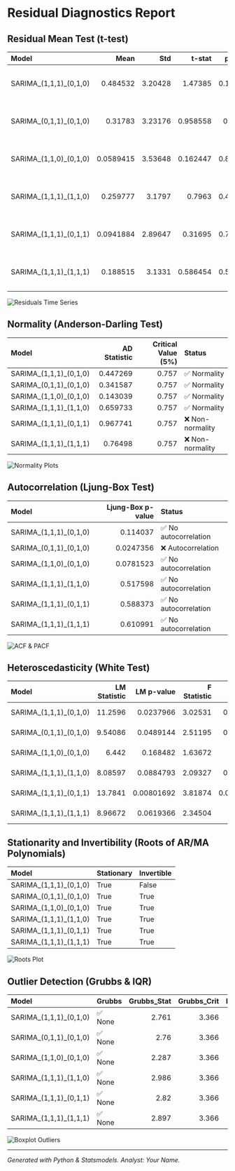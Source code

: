 # Residual Diagnostics Report

## Residual Mean Test (t-test)
| Model                  |      Mean |     Std |   t-stat |   p-value | Status                       |
|:-----------------------|----------:|--------:|---------:|----------:|:-----------------------------|
| SARIMA_(1,1,1)_(0,1,0) | 0.484532  | 3.20428 | 1.47385  |  0.143863 | ✅ Mean ≈ 0 (good residuals) |
| SARIMA_(0,1,1)_(0,1,0) | 0.31783   | 3.23176 | 0.958558 |  0.34024  | ✅ Mean ≈ 0 (good residuals) |
| SARIMA_(1,1,0)_(0,1,0) | 0.0589415 | 3.53648 | 0.162447 |  0.871302 | ✅ Mean ≈ 0 (good residuals) |
| SARIMA_(1,1,1)_(1,1,0) | 0.259777  | 3.1797  | 0.7963   |  0.427864 | ✅ Mean ≈ 0 (good residuals) |
| SARIMA_(1,1,1)_(0,1,1) | 0.0941884 | 2.89647 | 0.31695  |  0.751984 | ✅ Mean ≈ 0 (good residuals) |
| SARIMA_(1,1,1)_(1,1,1) | 0.188515  | 3.1331  | 0.586454 |  0.558976 | ✅ Mean ≈ 0 (good residuals) |

![Residuals Time Series](../Outputs/Figures/residuals_plot.png)

## Normality (Anderson-Darling Test)
| Model                  |   AD Statistic |   Critical Value (5%) | Status           |
|:-----------------------|---------------:|----------------------:|:-----------------|
| SARIMA_(1,1,1)_(0,1,0) |       0.447269 |                 0.757 | ✅ Normality     |
| SARIMA_(0,1,1)_(0,1,0) |       0.341587 |                 0.757 | ✅ Normality     |
| SARIMA_(1,1,0)_(0,1,0) |       0.143039 |                 0.757 | ✅ Normality     |
| SARIMA_(1,1,1)_(1,1,0) |       0.659733 |                 0.757 | ✅ Normality     |
| SARIMA_(1,1,1)_(0,1,1) |       0.967741 |                 0.757 | ❌ Non-normality |
| SARIMA_(1,1,1)_(1,1,1) |       0.76498  |                 0.757 | ❌ Non-normality |

![Normality Plots](../Outputs/Figures/residuals_normality.png)

## Autocorrelation (Ljung-Box Test)
| Model                  |   Ljung-Box p-value | Status                |
|:-----------------------|--------------------:|:----------------------|
| SARIMA_(1,1,1)_(0,1,0) |           0.114037  | ✅ No autocorrelation |
| SARIMA_(0,1,1)_(0,1,0) |           0.0247356 | ❌ Autocorrelation    |
| SARIMA_(1,1,0)_(0,1,0) |           0.0781523 | ✅ No autocorrelation |
| SARIMA_(1,1,1)_(1,1,0) |           0.517598  | ✅ No autocorrelation |
| SARIMA_(1,1,1)_(0,1,1) |           0.588373  | ✅ No autocorrelation |
| SARIMA_(1,1,1)_(1,1,1) |           0.610991  | ✅ No autocorrelation |

![ACF & PACF](../Outputs/Figures/residuals_acf_pacf.png)

## Heteroscedasticity (White Test)
| Model                  |   LM Statistic |   LM p-value |   F Statistic |   F p-value | Status                |
|:-----------------------|---------------:|-------------:|--------------:|------------:|:----------------------|
| SARIMA_(1,1,1)_(0,1,0) |       11.2596  |   0.0237966  |       3.02531 |  0.0216852  | ❌ Heteroscedasticity |
| SARIMA_(0,1,1)_(0,1,0) |        9.54086 |   0.0489144  |       2.51195 |  0.0471476  | ❌ Heteroscedasticity |
| SARIMA_(1,1,0)_(0,1,0) |        6.442   |   0.168482   |       1.63672 |  0.17191    | ✅ Homoscedasticity   |
| SARIMA_(1,1,1)_(1,1,0) |        8.08597 |   0.0884793  |       2.09327 |  0.0881957  | ✅ Homoscedasticity   |
| SARIMA_(1,1,1)_(0,1,1) |       13.7841  |   0.00801692 |       3.81874 |  0.00650186 | ❌ Heteroscedasticity |
| SARIMA_(1,1,1)_(1,1,1) |        8.96672 |   0.0619366  |       2.34504 |  0.060586   | ✅ Homoscedasticity   |
## Stationarity and Invertibility (Roots of AR/MA Polynomials)
| Model                  | Stationary   | Invertible   |
|:-----------------------|:-------------|:-------------|
| SARIMA_(1,1,1)_(0,1,0) | True         | False        |
| SARIMA_(0,1,1)_(0,1,0) | True         | True         |
| SARIMA_(1,1,0)_(0,1,0) | True         | True         |
| SARIMA_(1,1,1)_(1,1,0) | True         | True         |
| SARIMA_(1,1,1)_(0,1,1) | True         | True         |
| SARIMA_(1,1,1)_(1,1,1) | True         | True         |

![Roots Plot](../Outputs/Figures/stationarity_invertibility_roots.png)

## Outlier Detection (Grubbs & IQR)
| Model                  | Grubbs   |   Grubbs_Stat |   Grubbs_Crit |   IQR_Outliers |
|:-----------------------|:---------|--------------:|--------------:|---------------:|
| SARIMA_(1,1,1)_(0,1,0) | ✅ None  |         2.761 |         3.366 |              2 |
| SARIMA_(0,1,1)_(0,1,0) | ✅ None  |         2.76  |         3.366 |              2 |
| SARIMA_(1,1,0)_(0,1,0) | ✅ None  |         2.287 |         3.366 |              0 |
| SARIMA_(1,1,1)_(1,1,0) | ✅ None  |         2.986 |         3.366 |              3 |
| SARIMA_(1,1,1)_(0,1,1) | ✅ None  |         2.82  |         3.366 |              4 |
| SARIMA_(1,1,1)_(1,1,1) | ✅ None  |         2.897 |         3.366 |              4 |

![Boxplot Outliers](../Outputs/Figures/residuals_boxplot)

---
*Generated with Python & Statsmodels. Analyst: Your Name.*
